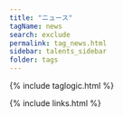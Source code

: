 ```yaml
---
title: "ニュース"
tagName: news
search: exclude
permalink: tag_news.html
sidebar: talents_sidebar
folder: tags
---
```





{% include taglogic.html %}

{% include links.html %}
